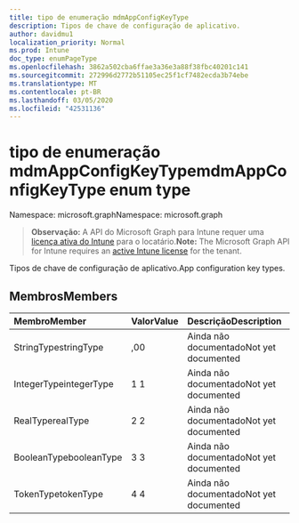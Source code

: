 ```yaml
---
title: tipo de enumeração mdmAppConfigKeyType
description: Tipos de chave de configuração de aplicativo.
author: davidmu1
localization_priority: Normal
ms.prod: Intune
doc_type: enumPageType
ms.openlocfilehash: 3862a502cba6ffae3a36e3a88f38fbc40201c141
ms.sourcegitcommit: 272996d2772b51105ec25f1cf7482ecda3b74ebe
ms.translationtype: MT
ms.contentlocale: pt-BR
ms.lasthandoff: 03/05/2020
ms.locfileid: "42531136"
---
```

# <a name="mdmappconfigkeytype-enum-type"></a><span data-ttu-id="45a61-103">tipo de enumeração mdmAppConfigKeyType</span><span class="sxs-lookup"><span data-stu-id="45a61-103">mdmAppConfigKeyType enum type</span></span>

<span data-ttu-id="45a61-104">Namespace: microsoft.graph</span><span class="sxs-lookup"><span data-stu-id="45a61-104">Namespace: microsoft.graph</span></span>

> <span data-ttu-id="45a61-105">**Observação:** A API do Microsoft Graph para Intune requer uma [licença ativa do Intune](https://go.microsoft.com/fwlink/?linkid=839381) para o locatário.</span><span class="sxs-lookup"><span data-stu-id="45a61-105">**Note:** The Microsoft Graph API for Intune requires an [active Intune license](https://go.microsoft.com/fwlink/?linkid=839381) for the tenant.</span></span>

<span data-ttu-id="45a61-106">Tipos de chave de configuração de aplicativo.</span><span class="sxs-lookup"><span data-stu-id="45a61-106">App configuration key types.</span></span>

## <a name="members"></a><span data-ttu-id="45a61-107">Membros</span><span class="sxs-lookup"><span data-stu-id="45a61-107">Members</span></span>
|<span data-ttu-id="45a61-108">Membro</span><span class="sxs-lookup"><span data-stu-id="45a61-108">Member</span></span>|<span data-ttu-id="45a61-109">Valor</span><span class="sxs-lookup"><span data-stu-id="45a61-109">Value</span></span>|<span data-ttu-id="45a61-110">Descrição</span><span class="sxs-lookup"><span data-stu-id="45a61-110">Description</span></span>|
|:---|:---|:---|
|<span data-ttu-id="45a61-111">StringType</span><span class="sxs-lookup"><span data-stu-id="45a61-111">stringType</span></span>|<span data-ttu-id="45a61-112">,0</span><span class="sxs-lookup"><span data-stu-id="45a61-112">0</span></span>|<span data-ttu-id="45a61-113">Ainda não documentado</span><span class="sxs-lookup"><span data-stu-id="45a61-113">Not yet documented</span></span>|
|<span data-ttu-id="45a61-114">IntegerType</span><span class="sxs-lookup"><span data-stu-id="45a61-114">integerType</span></span>|<span data-ttu-id="45a61-115">1 </span><span class="sxs-lookup"><span data-stu-id="45a61-115">1</span></span>|<span data-ttu-id="45a61-116">Ainda não documentado</span><span class="sxs-lookup"><span data-stu-id="45a61-116">Not yet documented</span></span>|
|<span data-ttu-id="45a61-117">RealType</span><span class="sxs-lookup"><span data-stu-id="45a61-117">realType</span></span>|<span data-ttu-id="45a61-118">2 </span><span class="sxs-lookup"><span data-stu-id="45a61-118">2</span></span>|<span data-ttu-id="45a61-119">Ainda não documentado</span><span class="sxs-lookup"><span data-stu-id="45a61-119">Not yet documented</span></span>|
|<span data-ttu-id="45a61-120">BooleanType</span><span class="sxs-lookup"><span data-stu-id="45a61-120">booleanType</span></span>|<span data-ttu-id="45a61-121">3 </span><span class="sxs-lookup"><span data-stu-id="45a61-121">3</span></span>|<span data-ttu-id="45a61-122">Ainda não documentado</span><span class="sxs-lookup"><span data-stu-id="45a61-122">Not yet documented</span></span>|
|<span data-ttu-id="45a61-123">TokenType</span><span class="sxs-lookup"><span data-stu-id="45a61-123">tokenType</span></span>|<span data-ttu-id="45a61-124">4 </span><span class="sxs-lookup"><span data-stu-id="45a61-124">4</span></span>|<span data-ttu-id="45a61-125">Ainda não documentado</span><span class="sxs-lookup"><span data-stu-id="45a61-125">Not yet documented</span></span>|




